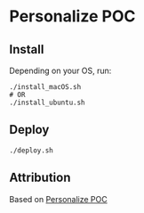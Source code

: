 # Personalize POC

## Install

Depending on your OS, run:
```shell script
./install_macOS.sh
# OR
./install_ubuntu.sh
```

## Deploy

```shell script
./deploy.sh
```

## Attribution

Based on [Personalize POC](https://github.com/chrisking/PersonalizePOC)
